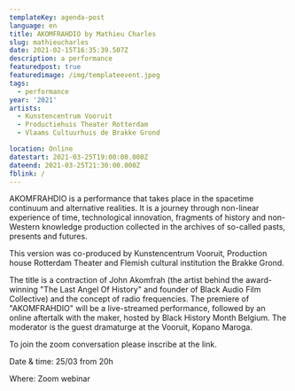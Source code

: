 ```yaml
---
templateKey: agenda-post
language: en
title: AKOMFRAHDIO by Mathieu Charles
slug: mathieucharles
date: 2021-02-15T16:35:39.507Z
description: a performance
featuredpost: true
featuredimage: /img/templateevent.jpeg
tags:
  - performance
year: '2021'
artists:
  - Kunstencentrum Vooruit
  - Productiehuis Theater Rotterdam
  - Vlaams Cultuurhuis de Brakke Grond

location: Online
datestart: 2021-03-25T19:00:00.000Z
dateend: 2021-03-25T21:30:00.000Z
fblink: /
---
```




AKOMFRAHDIO is a performance that takes place in the spacetime continuum and alternative realities. It is a journey through non-linear experience of time, technological innovation, fragments of history and non-Western knowledge production collected in the archives of so-called pasts, presents and futures.

This version was co-produced by Kunstencentrum Vooruit, Production house Rotterdam Theater and Flemish cultural institution the Brakke Grond.

The title is a contraction of John Akomfrah (the artist behind the award-winning "The Last Angel Of History" and founder of Black Audio Film Collective) and the concept of radio frequencies. The premiere of "AKOMFRAHDIO" will be a live-streamed performance, followed by an online aftertalk with the maker, hosted by Black History Month Belgium. The moderator is the guest dramaturge at the Vooruit, Kopano Maroga.


To join the zoom conversation please inscribe at the link.

Date & time: 25/03 from 20h

Where: Zoom webinar
